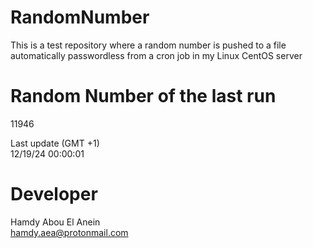 # RandomNumber    
This is a test repository where a random number is pushed to a file automatically passwordless from a cron job in my Linux CentOS server    
# Random Number of the last run   
11946
      
Last update (GMT +1)    
12/19/24 00:00:01
# Developer    
Hamdy Abou El Anein   
hamdy.aea@protonmail.com
